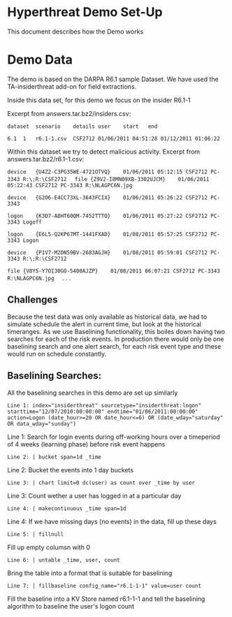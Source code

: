 # Hyperthreat Demo Set-Up

This document describes how the Demo works

# Demo Data

The demo is based on the DARPA R6.1 sample Dataset. We have used the TA-insiderthreat add-on for field extractions. 

Inside this data set, for this demo we focus on the insider R6.1-1

Excerpt from answers.tar.bz2/insiders.csv:

  `dataset	scenario	details	user	start	end`  
  
  `6.1	1	r6.1-1.csv	CSF2712	01/06/2011 04:51:28	01/12/2011 01:06:22`  

Within this dataset we try to detect malicious activity. Excerpt from answers.tar.bz2/r6.1-1.csv:

  `device	{U4Z2-C3PG35WE-4721OTVQ}	01/06/2011 05:12:15	CSF2712	PC-3343	R:\;R:\CSF2712  `
  `file	{Z9V2-I8MN09XB-3302UJCM}	01/06/2011 05:22:43	CSF2712	PC-3343	R:\NLAGPC6N.jpg  `  
  
  `device	{G2O6-E4CC73XL-3643FCIX}	01/06/2011 05:26:22	CSF2712	PC-3343	 `
  
  `logon	{K3D7-A8HT60QM-7452TTTO}	01/06/2011 05:27:22	CSF2712	PC-3343	Logoff  `
  
  `logon	{E6L5-Q2KP67MT-1441FXAD}	01/08/2011 05:57:25	CSF2712	PC-3343	Logon  `
  
  `device	{P1V7-M2DN59BV-2683AGJH}	01/08/2011 05:59:01	CSF2712	PC-3343	R:\;R:\CSF2712  `
  
  `file	{V8Y5-Y7OI30GO-5400AJZP}	01/08/2011 06:07:21	CSF2712	PC-3343	R:\NLAGPC6N.jpg  `
  .
  .
  .

## Challenges

Because the test data was only available as historical data, we had to simulate schedule the alert in current time, but look at the historical timeranges.
As we use Baselining functionality, this boiles down having two searches for each of the risk events. In production
there would only be one baselining search and one alert search, for each risk event type and these would run on schedule constantly.

## Baselining Searches:
All the baselining searches in this demo are set up similarly


`Line 1: index="insiderthreat" sourcetype="insiderthreat:logon" starttime="12/07/2010:00:00:00" endtime="01/06/2011:00:00:00" action=Logon (date_hour>=20 OR date_hour<=6) OR (date_wday="saturday" OR data_wday="sunday") `

Line 1: Search for login events during off-working hours over a timeperiod of 4 weeks (learning phase) before risk event happens

`Line 2: | bucket span=1d _time `

Line 2: Bucket the events into 1 day buckets

`Line 3: | chart limit=0 dc(user) as count over _time by user `

Line 3: Count wether a user has logged in at a particular day 

`Line 4: | makecontinuous _time span=1d `

Line 4: If we have missing days (no events) in the data, fill up these days

`Line 5: | fillnull `

Fill up empty columsn with 0

`Line 6: | untable _time, user, count `

Bring the table into a format that is suitable for baselining

`Line 7: | fillbaseline config_name="r6.1-1-1" value=user count`

Fill the baseline into a KV Store named r6.1-1-1 and tell the baselining algorithm to baseline the user's logon count



